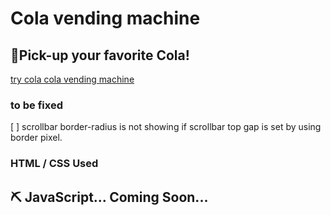 # Cola vending machine
## 🥤Pick-up your favorite Cola!

[try cola cola vending machine](https://doridori-samsam.github.io/Cola-vending-machine/)

### to be fixed
[ ] scrollbar border-radius is not showing if scrollbar top gap is set by using border pixel.

### HTML / CSS Used
## ⛏ JavaScript... Coming Soon...
